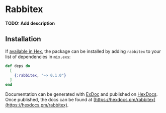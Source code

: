 # Rabbitex

**TODO: Add description**

## Installation

If [available in Hex](https://hex.pm/docs/publish), the package can be installed
by adding `rabbitex` to your list of dependencies in `mix.exs`:

```elixir
def deps do
  [
    {:rabbitex, "~> 0.1.0"}
  ]
end
```

Documentation can be generated with [ExDoc](https://github.com/elixir-lang/ex_doc)
and published on [HexDocs](https://hexdocs.pm). Once published, the docs can
be found at [https://hexdocs.pm/rabbitex](https://hexdocs.pm/rabbitex).

